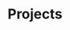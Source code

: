---
title: "Projects"
description: "Various work that is not destined to become papers."
layout: "list"
---